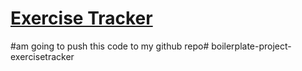 # [Exercise Tracker](https://www.freecodecamp.org/learn/apis-and-microservices/apis-and-microservices-projects/exercise-tracker)
#am going to push this code to my github repo# boilerplate-project-exercisetracker
